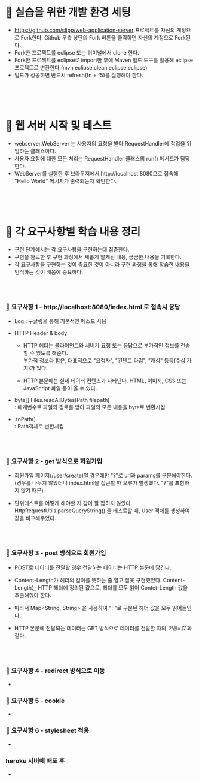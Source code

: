 # 🔧 실습을 위한 개발 환경 세팅
* https://github.com/slipp/web-application-server 프로젝트를 자신의 계정으로 Fork한다. Github 우측 상단의 Fork 버튼을 클릭하면 자신의 계정으로 Fork된다.
* Fork한 프로젝트를 eclipse 또는 터미널에서 clone 한다.
* Fork한 프로젝트를 eclipse로 import한 후에 Maven 빌드 도구를 활용해 eclipse 프로젝트로 변환한다.(mvn eclipse:clean eclipse:eclipse)
* 빌드가 성공하면 반드시 refresh(fn + f5)를 실행해야 한다.

<br/><br/><br/>

# 📝 웹 서버 시작 및 테스트
* webserver.WebServer 는 사용자의 요청을 받아 RequestHandler에 작업을 위임하는 클래스이다.
* 사용자 요청에 대한 모든 처리는 RequestHandler 클래스의 run() 메서드가 담당한다.
* WebServer를 실행한 후 브라우저에서 http://localhost:8080으로 접속해 "Hello World" 메시지가 출력되는지 확인한다.

<br/><br/><br/>

# 📁 각 요구사항별 학습 내용 정리
* 구현 단계에서는 각 요구사항을 구현하는데 집중한다. 
* 구현을 완료한 후 구현 과정에서 새롭게 알게된 내용, 궁금한 내용을 기록한다.
* 각 요구사항을 구현하는 것이 중요한 것이 아니라 구현 과정을 통해 학습한 내용을 인식하는 것이 배움에 중요하다. 

<br/><br/>

### 📌 요구사항 1 - http://localhost:8080/index.html 로 접속시 응답
- Log : 구글링을 통해 기본적인 메소드 사용

- HTTP Header & body
  - HTTP 헤더는 클라이언트와 서버가 요청 또는 응답으로 부가적인 정보를 전송할 수 있도록 해준다. <br/>
  부가적 정보라 함은, 대표적으로 "요청자", "컨텐트 타입", "캐싱" 등등(수십 가지)가 있다.

  - HTTP 본문에는 실제 데이터 컨텐츠가 나타난다. HTML, 이미지, CSS 또는 JavaScript 파일 등이 올 수 있다.

- byte[] Files.readAllBytes(Path filepath) <br/>
: 매개변수로 파일의 경로를 받아 파일의 모든 내용을 byte로 변환시킴

- .toPath() <br/>
: Path객체로 변환시킴

<br/><br/>

### 📌 요구사항 2 - get 방식으로 회원가입
- 회원가입 페이지(/user/create)일 경우에만 "?"로 url과 params를 구분해야한다.
	(경우를 나누지 않았더니 index.html을 접근할 때 오류가 발생했다. "?"를 포함하지 않기 때문)
  
- 단위테스트를 어떻게 해야할 지 감이 잘 잡히지 않았다.
	HttpRequestUtils.parseQueryString() 을 테스트할 때, User 객체를 생성하여 값을 비교해주었다.
  
<br/><br/>

### 📌 요구사항 3 - post 방식으로 회원가입
- POST로 데이터를 전달할 경우 전달하는 데이터는 HTTP 본문에 담긴다.

- Content-Length가 헤더의 길이를 뜻하는 줄 알고 잘못 구현했었다. Content-Length는 HTTP 헤더에 정의된 값으로, 헤더를 모두 읽어 Contet-Length 값을 추출해줘야 한다.

- 따라서 Map<String, String> 을 사용하여 ": "로 구분된 헤더 값을 모두 읽어들인다.

- HTTP 본문에 전달되는 데이터는 GET 방식으로 데이터를 전달할 때의 _이름=값_ 과 같다.

<br/><br/>

### 📌 요구사항 4 - redirect 방식으로 이동
* 

### 📌 요구사항 5 - cookie
* 

### 📌 요구사항 6 - stylesheet 적용
* 

### heroku 서버에 배포 후
* 
